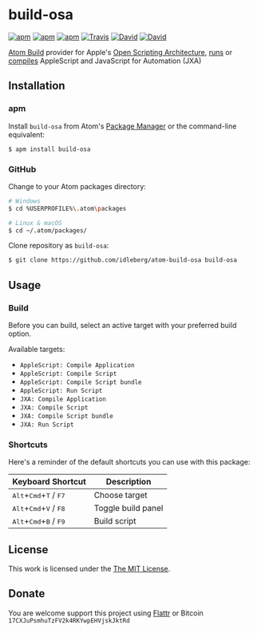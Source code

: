 # build-osa

[![apm](https://img.shields.io/apm/l/build-osa.svg?style=flat-square)](https://atom.io/packages/build-osa)
[![apm](https://img.shields.io/apm/v/build-osa.svg?style=flat-square)](https://atom.io/packages/build-osa)
[![apm](https://img.shields.io/apm/dm/build-osa.svg?style=flat-square)](https://atom.io/packages/build-osa)
[![Travis](https://img.shields.io/travis/idleberg/atom-build-osa.svg?style=flat-square)](https://travis-ci.org/idleberg/atom-build-osa)
[![David](https://img.shields.io/david/idleberg/atom-build-osa.svg?style=flat-square)](https://david-dm.org/idleberg/atom-build-osa#info=dependencies)
[![David](https://img.shields.io/david/dev/idleberg/atom-build-osa.svg?style=flat-square)](https://david-dm.org/idleberg/atom-build-osa?type=dev)

[Atom Build](https://atombuild.github.io/) provider for Apple's [Open Scripting Architecture][osa], [runs][osascript] or [compiles][osacompile] AppleScript and JavaScript for Automation (JXA)

## Installation

### apm

Install `build-osa` from Atom's [Package Manager](http://flight-manual.atom.io/using-atom/sections/atom-packages/) or the command-line equivalent:

`$ apm install build-osa`

### GitHub

Change to your Atom packages directory:

```bash
# Windows
$ cd %USERPROFILE%\.atom\packages

# Linux & macOS
$ cd ~/.atom/packages/
```

Clone repository as `build-osa`:

```bash
$ git clone https://github.com/idleberg/atom-build-osa build-osa
```

## Usage

### Build

Before you can build, select an active target with your preferred build option.

Available targets:

* `AppleScript: Compile Application`
* `AppleScript: Compile Script`
* `AppleScript: Compile Script bundle`
* `AppleScript: Run Script`
* `JXA: Compile Application`
* `JXA: Compile Script`
* `JXA: Compile Script bundle`
* `JXA: Run Script`

### Shortcuts

Here's a reminder of the default shortcuts you can use with this package:

| Keyboard Shortcut                                          | Description        |
|------------------------------------------------------------|--------------------|
| <kbd>Alt</kbd>+<kbd>Cmd</kbd>+<kbd>T</kbd> / <kbd>F7</kbd> | Choose target      |
| <kbd>Alt</kbd>+<kbd>Cmd</kbd>+<kbd>V</kbd> / <kbd>F8</kbd> | Toggle build panel |
| <kbd>Alt</kbd>+<kbd>Cmd</kbd>+<kbd>B</kbd> / <kbd>F9</kbd> | Build script       |

## License

This work is licensed under the [The MIT License](LICENSE.md).

## Donate

You are welcome support this project using [Flattr](https://flattr.com/submit/auto?user_id=idleberg&url=https://github.com/idleberg/atom-build-osa) or Bitcoin `17CXJuPsmhuTzFV2k4RKYwpEHVjskJktRd`

[osa]: https://developer.apple.com/library/mac/documentation/AppleScript/Conceptual/AppleScriptX/Concepts/osa.html
[osascript]: https://developer.apple.com/library/mac/documentation/Darwin/Reference/ManPages/man1/osascript.1.html
[osacompile]: https://developer.apple.com/library/mac/documentation/Darwin/Reference/ManPages/man1/osacompile.1.html